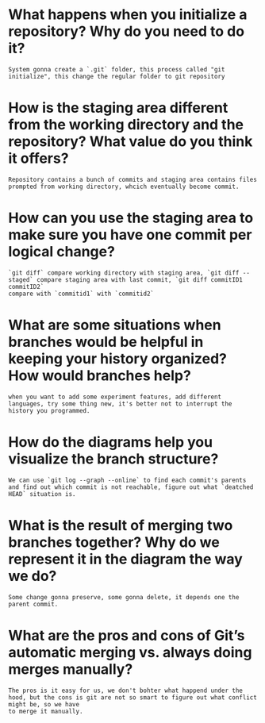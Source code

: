# What happens when you initialize a repository? Why do you need to do it?
    System gonna create a `.git` folder, this process called "git initialize", this change the regular folder to git repository

# How is the staging area different from the working directory and the repository? What value do you think it offers?
    Repository contains a bunch of commits and staging area contains files prompted from working directory, whcich eventually become commit.
# How can you use the staging area to make sure you have one commit per logical change?
    `git diff` compare working directory with staging area, `git diff --staged` compare staging area with last commit, `git diff commitID1 commitID2`
    compare with `commitid1` with `commitid2`

# What are some situations when branches would be helpful in keeping your history organized? How would branches help?
    when you want to add some experiment features, add different languages, try some thing new, it's better not to interrupt the history you programmed.

# How do the diagrams help you visualize the branch structure?
    We can use `git log --graph --online` to find each commit's parents and find out which commit is not reachable, figure out what `deatched HEAD` situation is.

# What is the result of merging two branches together? Why do we represent it in the diagram the way we do?
    Some change gonna preserve, some gonna delete, it depends one the parent commit.

# What are the pros and cons of Git’s automatic merging vs. always doing merges manually?
    The pros is it easy for us, we don't bohter what happend under the hood, but the cons is git are not so smart to figure out what conflict might be, so we have
    to merge it manually.
